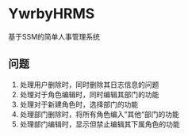 # YwrbyHRMS

基于SSM的简单人事管理系统

## 问题
1. 处理用户删除时，同时删除其日志信息的问题
2. 处理对于角色编辑时，同时编辑其部门的功能
3. 处理对于新建角色时，选择部门的功能
4. 处理部门删除时，将所有角色编入”其他“部门的功能
5. 处理部门编辑时，显示但禁止编辑其下属角色的功能